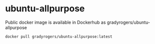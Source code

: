 # ubuntu-allpurpose
Public docker image is available in Dockerhub as gradyrogers/ubuntu-allpurpose

```bash
docker pull gradyrogers/ubuntu-allpurpose:latest
```
